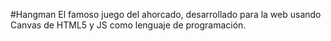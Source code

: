 #Hangman
El famoso juego del ahorcado, desarrollado para la web usando Canvas de HTML5 y JS como lenguaje de programación.
